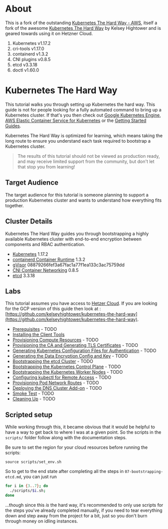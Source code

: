 # About

This is a fork of the outstanding [Kubernetes The Hard Way - AWS](https://github.com/prabhatsharma/kubernetes-the-hard-way-aws), itself a fork of the awesome [Kubernetes The Hard Way](https://github.com/kelseyhightower/kubernetes-the-hard-way) by Kelsey Hightower and is geared towards using it on Hetzner Cloud.

1. Kubernetes v1.17.2
2. cri-tools v1.17.0
3. containerd v1.3.2
4. CNI plugins v0.8.5
5. etcd v3.3.18
6. doctl v1.60.0

# Kubernetes The Hard Way

This tutorial walks you through setting up Kubernetes the hard way. This guide is not for people looking for a fully automated command to bring up a Kubernetes cluster. If that's you then check out [Google Kubernetes Engine](https://cloud.google.com/kubernetes-engine), [AWS Elastic Container Service for Kubernetes](https://aws.amazon.com/eks/) or the [Getting Started Guides](http://kubernetes.io/docs/getting-started-guides/).

Kubernetes The Hard Way is optimized for learning, which means taking the long route to ensure you understand each task required to bootstrap a Kubernetes cluster.

> The results of this tutorial should not be viewed as production ready, and may receive limited support from the community, but don't let that stop you from learning!

## Target Audience

The target audience for this tutorial is someone planning to support a production Kubernetes cluster and wants to understand how everything fits together.

## Cluster Details

Kubernetes The Hard Way guides you through bootstrapping a highly available Kubernetes cluster with end-to-end encryption between components and RBAC authentication.

* [Kubernetes](https://github.com/kubernetes/kubernetes) 1.17.2
* [containerd Container Runtime](https://github.com/containerd/containerd) 1.3.2
* [gVisor](https://github.com/google/gvisor) 08879266fef3a67fac1a77f1ea133c3ac75759dd
* [CNI Container Networking](https://github.com/containernetworking/cni) 0.8.5
* [etcd](https://github.com/coreos/etcd) 3.3.18

## Labs

This tutorial assumes you have access to [Hetzer Cloud](https://www.hetzner.com/cloud). If you are looking for the GCP version of this guide then look at : [https://github.com/kelseyhightower/kubernetes-the-hard-way](https://github.com/kelseyhightower/kubernetes-the-hard-way).

* [Prerequisites](docs/01-prerequisites.md) - TODO
* [Installing the Client Tools](docs/02-client-tools.md)
* [Provisioning Compute Resources](docs/03-compute-resources.md) - TODO
* [Provisioning the CA and Generating TLS Certificates](docs/04-certificate-authority.md) - TODO
* [Generating Kubernetes Configuration Files for Authentication](docs/05-kubernetes-configuration-files.md) - TODO
* [Generating the Data Encryption Config and Key](docs/06-data-encryption-keys.md) - TODO
* [Bootstrapping the etcd Cluster](docs/07-bootstrapping-etcd.md) - TODO
* [Bootstrapping the Kubernetes Control Plane](docs/08-bootstrapping-kubernetes-controllers.md) - TODO
* [Bootstrapping the Kubernetes Worker Nodes](docs/09-bootstrapping-kubernetes-workers.md) - TODO
* [Configuring kubectl for Remote Access](docs/10-configuring-kubectl.md) - TODO
* [Provisioning Pod Network Routes](docs/11-pod-network-routes.md) - TODO
* [Deploying the DNS Cluster Add-on](docs/12-dns-addon.md) - TODO
* [Smoke Test](docs/13-smoke-test.md) - TODO
* [Cleaning Up](docs/14-cleanup.md) - TODO

## Scripted setup

While working through this, it became obvious that it would be helpful to have a way to get back to where I was at a given point. So the scripts in the `scripts/` folder follow along with the documentation steps.

Be sure to set the region for your cloud resources before running the scripts:

```
source scripts/set_env.sh
```

So to get to the end state after completing all the steps in `07-bootstrapping-etcd.md`, you can just run
```bash
for i in {3..7}; do
  ./scripts/$i.sh;
done
```

...though since this _is_ the hard way, it's recommended to only use scripts for the steps you've already completed manually, if you need to tear everything down and step away from the project for a bit, just so you don't burn through money on idling instances.
